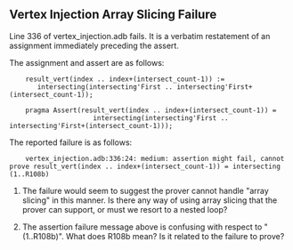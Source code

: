 Vertex Injection Array Slicing Failure
------------------------------------

Line 336 of vertex_injection.adb fails. It is a verbatim restatement of an assignment immediately preceding the assert. 

The assignment and assert are as follows: 

		result_vert(index .. index+(intersect_count-1)) :=
           intersecting(intersecting'First .. intersecting'First+(intersect_count-1));

		pragma Assert(result_vert(index .. index+(intersect_count-1)) =
                         intersecting(intersecting'First .. intersecting'First+(intersect_count-1)));

The reported failure is as follows:

		vertex_injection.adb:336:24: medium: assertion might fail, cannot prove result_vert(index .. index+(intersect_count-1)) = intersecting (1..R108b)

1. The failure would seem to suggest the prover cannot handle "array slicing" in this manner. Is there any way of using array slicing that the prover can support, or must we resort to a nested loop?

2. The assertion failure message above is confusing with respect to "(1..R108b)". What does R108b mean? Is it related to the failure to prove? 
